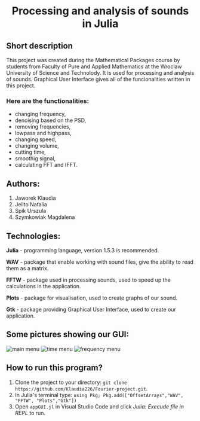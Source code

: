  # <center> Processing and analysis of sounds in Julia </center>

 ## Short description

 This project was created during the Mathematical Packages course by students from Faculty of Pure and Applied Mathematics at the Wroclaw University of Science and Technolody. 
 It is used for processing and analysis of sounds. Graphical User Interface gives all of the funcionalities written in this project.

 ### Here are the functionalities:
 * changing frequency,
 * denoising based on the PSD,
 * removing frequencies,
 * lowpass and highpass,
 * changing speed,
 * changing volume,
 * cutting time,
 * smoothig signal,
 * calculating FFT and IFFT.


## Authors:
1. Jaworek Klaudia
2. Jelito Natalia
3. Spik Urszula
4. Szymkowiak Magdalena

## Technologies:
**Julia** - programming language, version 1.5.3 is recommended.

**WAV** - package that enable working with sound files, give the ability to read them as a matrix.

**FFTW** - package used in processing sounds, used to speed up the calculations in the application.

**Plots** - package for visualisation, used to create graphs of our sound.

**Gtk** - package providing Graphical User Interface, used to create our application.


## Some pictures showing our GUI:
![main menu](./gui/main_menu.png)
![time menu](./gui/time_menu.png)
![frequency menu](./gui/freq_menu.png)


## How to run this program?
1. Clone the project to your directory: `git clone https://github.com/Klaudia226/Fourier-project.git`.
2. In Julia's terminal type:
   `using Pkg; Pkg.add(["OffsetArrays","WAV", "FFTW", "Plots","Gtk"])`
3. Open `appGUI.jl` in Visual Studio Code and click *Julia: Execude file in REPL* to run.
